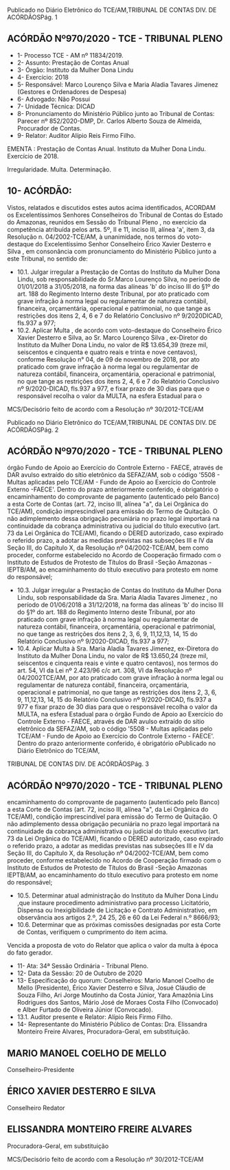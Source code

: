 Publicado  no  Diário  Eletrônico do TCE/AM,TRIBUNAL DE CONTAS DIV. DE ACÓRDÃOSPág. 1

## ACÓRDÃO Nº970/2020 - TCE - TRIBUNAL PLENO

- 1- Processo TCE - AM nº 11834/2019.
- 2- Assunto: Prestação de Contas Anual
- 3- Órgão: Instituto da Mulher Dona Lindu
- 4- Exercício: 2018
- 5- Responsável: Marco  Lourenço  Silva  e  Maria  Aladia  Tavares  Jimenez  (Gestores  e Ordenadores de Despesa)
- 6- Advogado: Não Possui
- 7- Unidade Técnica: DICAD
- 8- Pronunciamento  do  Ministério  Público  junto  ao  Tribunal  de  Contas: Parecer  nº 852/2020-DMP, Dr. Carlos Alberto Souza de Almeida, Procurador de Contas.
- 9- Relator: Auditor Alípio Reis Firmo Filho.

EMENTA :  Prestação  de  Contas  Anual.  Instituto  da Mulher Dona Lindu. Exercício de 2018.

Irregularidade. Multa. Determinação.

## 10-  ACÓRDÃO:

Vistos, relatados e discutidos estes autos acima identificados, ACORDAM os Excelentíssimos Senhores Conselheiros do Tribunal de Contas do Estado do Amazonas, reunidos em Sessão do Tribunal Pleno , no exercício da competência atribuída pelos arts. 5º, II e 11, inciso III, alínea 'a', item 3, da Resolução n. 04/2002-TCE/AM, à unanimidade, nos  termos  do  voto-destaque  do  Excelentíssimo  Senhor  Conselheiro  Érico  Xavier Desterro e Silva , em consonância com pronunciamento do Ministério Público junto a este Tribunal, no sentido de:

- 10.1. Julgar irregular a  Prestação de Contas do Instituto da Mulher Dona Lindu, sob responsabilidade do Sr.Marco Lourenço Silva, no período de 01/01/2018 a 31/05/2018, na forma das alíneas 'b' do inciso III do §1º do art. 188 do Regimento Interno deste Tribunal, por ato praticado com grave infração à norma legal ou regulamentar de natureza contábil, financeira, orçamentária, operacional e patrimonial, no  que  tange as restrições  dos  itens  2,  4,  6  e  7 do  Relatório  Conclusivo  nº  9/2020DICAD, fls.937 a 977;
- 10.2. Aplicar  Multa , de  acordo  com  voto-destaque  do  Conselheiro  Érico Xavier  Desterro  e  Silva,  ao Sr.  Marco  Lourenço Silva ,  ex-Diretor  do Instituto  da  Mulher  Dona  Lindu,   no  valor  de R$ 13.654,39 (treze  mil, seiscentos  e  cinquenta  e  quatro  reais  e  trinta  e  nove  centavos), conforme  Resolução  n°  04,  de  09  de  novembro  de  2018,  por  ato praticado  com  grave  infração  à  norma  legal  ou  regulamentar  de natureza  contábil,  financeira,  orçamentária,  operacional  e  patrimonial, no que tange as restrições dos itens 2, 4, 6 e 7 do Relatório Conclusivo nº  9/2020-DICAD, fls.937 a  977, e  fixar prazo de 30 dias para  que  o responsável  recolha  o  valor  da  MULTA,  na  esfera  Estadual  para  o

MCS/Decisório feito de acordo com a Resolução nº 30/2012-TCE/AM

Publicado  no  Diário  Eletrônico do TCE/AM,TRIBUNAL DE CONTAS DIV. DE ACÓRDÃOSPág. 2

## ACÓRDÃO Nº970/2020 - TCE - TRIBUNAL PLENO

órgão  Fundo  de  Apoio  ao  Exercício  do  Controle  Externo  -  FAECE, através de DAR avulso extraído do sítio eletrônico da SEFAZ/AM, sob o código  '5508  -  Multas  aplicadas  pelo  TCE/AM  -  Fundo  de  Apoio  ao Exercício do Controle Externo -FAECE'. Dentro do prazo anteriormente conferido, é obrigatório o encaminhamento do comprovante de pagamento (autenticado pelo Banco) a esta Corte de Contas  (art.  72,  inciso  III,  alínea  "a",  da  Lei  Orgânica  do  TCE/AM), condição  imprescindível  para  emissão  do  Termo  de  Quitação.  O  não adimplemento dessa obrigação pecuniária no prazo legal importará na continuidade da cobrança administrativa ou judicial do título executivo (art.  73  da  Lei  Orgânica  do  TCE/AM),  ficando  o  DERED  autorizado, caso  expirado  o  referido  prazo,  a  adotar  as  medidas  previstas  nas subseções  III  e  IV  da  Seção  III,  do  Capítulo  X,  da  Resolução  nº 04/2002-TCE/AM,  bem  como  proceder,  conforme  estabelecido  no Acordo de Cooperação firmado com o Instituto de Estudos de Protesto de Títulos do Brasil -Seção Amazonas -IEPTB/AM, ao encaminhamento  do  título executivo para protesto em  nome  do responsável;

- 10.3. Julgar  irregular a  Prestação  de  Contas  do Instituto  da  Mulher  Dona Lindu, sob responsabilidade da Sra. Maria Aladia Tavares Jimenez , no período de 01/06/2018 a 31/12/2018, na forma das alíneas 'b' do  inciso  III do  §1º  do  art.  188  do  Regimento  Interno  deste Tribunal, por ato praticado  com  grave  infração  à  norma  legal  ou regulamentar de natureza contábil, financeira, orçamentária, operacional e patrimonial, no que tange as restrições dos itens 2, 3, 6, 9, 11,12,13, 14, 15 do Relatório Conclusivo nº 9/2020-DICAD, fls.937 a 977;
- 10.4. Aplicar  Multa à Sra.  Maria  Aladia  Tavares  Jimenez, ex-Diretora  do Instituto  da  Mulher  Dona  Lindu,  no  valor  de R$ 13.650,24 (treze  mil, seiscentos e cinquenta reais e vinte e quatro centavos), nos termos do art. 54, VI da Lei nº 2.423/96 c/c art. 308, VI da Resolução nº 04/2002TCE/AM,  por  ato  praticado  com  grave  infração  à  norma  legal  ou regulamentar de natureza contábil, financeira, orçamentária, operacional e patrimonial, no que tange as restrições dos itens 2, 3, 6, 9, 11,12,13, 14, 15 do Relatório Conclusivo nº 9/2020-DICAD, fls.937 a 977 e fixar prazo de 30 dias para que o responsável recolha o valor da MULTA, na esfera Estadual para o órgão Fundo de Apoio ao Exercício do Controle Externo - FAECE, através de DAR avulso extraído do sítio eletrônico da SEFAZ/AM, sob o código '5508 - Multas aplicadas pelo TCE/AM - Fundo de Apoio ao Exercício do Controle Externo - FAECE'. Dentro do prazo anteriormente conferido, é obrigatório oPublicado  no  Diário  Eletrônico do TCE/AM,

TRIBUNAL DE CONTAS DIV. DE ACÓRDÃOSPág. 3

## ACÓRDÃO Nº970/2020 - TCE - TRIBUNAL PLENO

encaminhamento  do  comprovante  de  pagamento  (autenticado  pelo Banco)  a  esta  Corte  de  Contas  (art.  72,  inciso  III,  alínea  "a",  da  Lei Orgânica do TCE/AM), condição imprescindível para emissão do Termo de Quitação. O não adimplemento dessa obrigação pecuniária no prazo legal  importará  na  continuidade  da  cobrança  administrativa  ou  judicial do  título  executivo  (art.  73  da  Lei  Orgânica  do  TCE/AM),  ficando  o DERED  autorizado,  caso  expirado  o  referido  prazo,  a  adotar  as medidas previstas nas subseções III e IV da Seção III, do Capítulo X, da  Resolução  nº  04/2002-TCE/AM,  bem  como  proceder,  conforme estabelecido  no  Acordo  de  Cooperação  firmado  com  o  Instituto  de Estudos de Protesto de Títulos do Brasil -Seção  Amazonas  IEPTB/AM,  ao  encaminhamento  do  título  executivo  para  protesto  em nome do responsável;

- 10.5. Determinar atual administração do Instituto da Mulher Dona Lindu ,que instaure procedimento administrativo para processo Licitatório, Dispensa ou Inexigibilidade de Licitação e Contrato Administrativo, em observância aos artigos 2.º, 24 25, 26 e 60 da Lei Federal n.º 8666/93;
- 10.6. Determinar que as próximas comissões designadas por esta Corte de Contas, verifiquem o cumprimento do item acima.

Vencida a proposta de voto do Relator que aplica o valor da multa à época do fato gerador.

- 11-  Ata: 34ª Sessão Ordinária - Tribunal Pleno.
- 12-  Data da Sessão: 20 de Outubro de 2020
- 13-  Especificação do quorum: Conselheiros: Mario Manoel Coelho de Mello (Presidente),  Érico  Xavier  Desterro  e  Silva,  Josué  Cláudio  de  Souza  Filho,  Ari  Jorge Moutinho da Costa Júnior, Yara Amazônia Lins Rodrigues dos Santos, Mário José de Moraes Costa Filho (Convocado) e Alber Furtado de Oliveira Júnior (Convocado).
- 13.1. Auditor presente e Relator: Alípio Reis Firmo Filho.
- 14-  Representante do Ministério Público de Contas: Dra. Elissandra Monteiro Freire Alvares, Procuradora-Geral, em substituição.

## MARIO MANOEL COELHO DE MELLO

Conselheiro-Presidente

## ÉRICO XAVIER DESTERRO E SILVA

Conselheiro Redator

## ELISSANDRA MONTEIRO FREIRE ALVARES

Procuradora-Geral, em substituição

MCS/Decisório feito de acordo com a Resolução nº 30/2012-TCE/AM